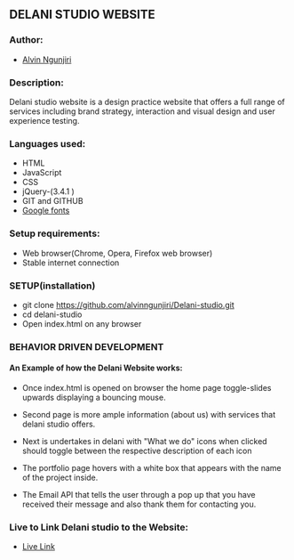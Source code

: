 ## DELANI STUDIO WEBSITE

### Author:
* [Alvin Ngunjiri](https://github.com/alvinngunjiri)


### Description:
Delani studio website is a design practice website that offers a full range of services including brand strategy, interaction and visual design and user experience testing.


### Languages used:
* HTML
* JavaScript
* CSS
* jQuery-(3.4.1 ) 
* GIT and GITHUB
* [Google fonts](https://fonts.google.com/)

### Setup requirements:
* Web browser(Chrome, Opera, Firefox web browser)
* Stable internet connection

### SETUP(installation)
* git clone https://github.com/alvinngunjiri/Delani-studio.git
* cd delani-studio
* Open index.html on any browser

### BEHAVIOR DRIVEN DEVELOPMENT
#### An Example of how the Delani Website works:

* Once index.html is opened on browser the home page toggle-slides upwards displaying a bouncing mouse.

* Second page is more ample information (about us) with services that delani studio offers.

* Next is undertakes in delani with "What we do" icons when clicked should toggle between the respective description of each icon

* The portfolio page hovers with a white box that appears with the name of the project inside.

* The Email API that tells the user through a pop up that you have received their message and also thank them for contacting you.


### Live to Link Delani studio to the Website:
* [Live Link](https://alvinngunjiri.github.io/Delani-studio/)






